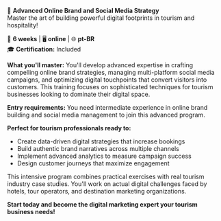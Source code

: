 🚀 **Advanced Online Brand and Social Media Strategy**  
Master the art of building powerful digital footprints in tourism and hospitality!

📅 **6 weeks** | 🖥 **online** | 🌐 **pt-BR**  
🎓 **Certification:** Included

**What you'll master:**
You'll develop advanced expertise in crafting compelling online brand strategies, managing multi-platform social media campaigns, and optimizing digital touchpoints that convert visitors into customers. This training focuses on sophisticated techniques for tourism businesses looking to dominate their digital space.

**Entry requirements:**
You need intermediate experience in online brand building and social media management to join this advanced program.

**Perfect for tourism professionals ready to:**
- Create data-driven digital strategies that increase bookings
- Build authentic brand narratives across multiple channels  
- Implement advanced analytics to measure campaign success
- Design customer journeys that maximize engagement

This intensive program combines practical exercises with real tourism industry case studies. You'll work on actual digital challenges faced by hotels, tour operators, and destination marketing organizations.

**Start today and become the digital marketing expert your tourism business needs!**